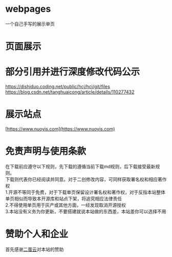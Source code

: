 # webpages
一个自己手写的展示单页

# 页面展示

# 部分引用并进行深度修改代码公示  
https://dishiduo.coding.net/public/hcj/hcj/git/files
https://blog.csdn.net/tanghuaicong/article/details/110277432

# 展示站点
[https://www.nuoyis.com](https://www.nuoyis.com)

# 免责声明与使用条款
在下载前应遵守以下规则，先下载的遵循当前下载md规则，后下载接受最新规则。  
下载则代表你已经阅读并同意。对于二创修改内容，可同样获取署名权和相应著作权  
1.开源不等同于免费，对于下载单页保留设计署名权和著作权，对于反指本站整体单页相似而导致本开源库和站点下架，将追究相应法律责任  
2.不得使用单页用于灰产或其他方面，一经发现取消开源授权  
3.本站没有义务为你更新，不要搭建就说本站做的东西差，本站差你可以选择不用  

# 赞助个人和企业
首先感谢[二蛋云](https://idc.yeyuing.cn/aff/PBGQAEYZ)对本站的赞助
